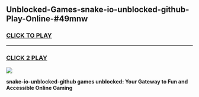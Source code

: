 
## Unblocked-Games-snake-io-unblocked-github-Play-Online-#49mnw
<h3>
<a href="https://premium.freeplayer.one?title=snake-io-unblocked-github&ref=27F">CLICK TO PLAY</a></h3>
<hr>

<h3>
<a href="https://premium.freeplayer.one?title=snake-io-unblocked-github&ref=27F">CLICK 2 PLAY</a>
  
</h3>

<a href="https://premium.freeplayer.one?title=snake-io-unblocked-github&ref=27F"><img src="https://clearcache.store/games.png"></a>


**snake-io-unblocked-github games unblocked: Your Gateway to Fun and Accessible Online Gaming**

